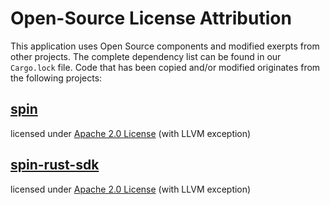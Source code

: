 # Open-Source License Attribution

This application uses Open Source components and modified exerpts from other projects.
The complete dependency list can be found in our `Cargo.lock` file. Code that has been
copied and/or modified originates from the following projects:

## [spin](https://github.com/fermyon/spin)

licensed under [Apache 2.0 License](https://opensource.org/license/apache-2-0) (with LLVM exception)

## [spin-rust-sdk](https://github.com/fermyon/spin-rust-sdk)

licensed under [Apache 2.0 License](https://opensource.org/license/apache-2-0) (with LLVM exception)
